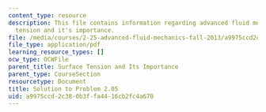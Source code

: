 ```yaml
---
content_type: resource
description: This file contains information regarding advanced fluid mechanics, surface
  tension and it's importance.
file: /media/courses/2-25-advanced-fluid-mechanics-fall-2013/a9975ccd2c380b3ffa4416cb2fc4a670_MIT2_25F13_Solution2.05.pdf
file_type: application/pdf
learning_resource_types: []
ocw_type: OCWFile
parent_title: Surface Tension and Its Importance
parent_type: CourseSection
resourcetype: Document
title: Solution to Problem 2.05
uid: a9975ccd-2c38-0b3f-fa44-16cb2fc4a670
---
```


